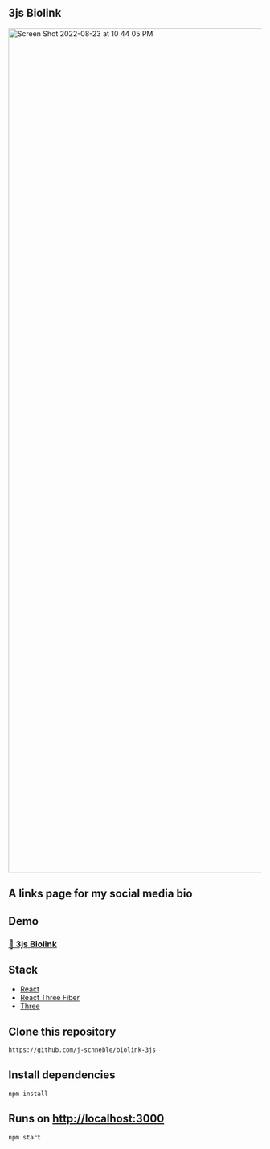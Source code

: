## 3js Biolink

<img width="1680" alt="Screen Shot 2022-08-23 at 10 44 05 PM" src="https://user-images.githubusercontent.com/60337134/186308320-677a2698-036f-41b0-aa53-3de5d5437a3c.png">

## A links page for my social media bio 

## Demo
### [🔗 3js Biolink](https://biolink-3js.vercel.app/)

## Stack
- [React](https://reactjs.org/)
- [React Three Fiber](https://docs.pmnd.rs/react-three-fiber/getting-started/introduction)
- [Three](https://threejs.org/docs/#api/en/geometries/SphereGeometry)


## Clone this repository
```bash
https://github.com/j-schneble/biolink-3js
```

## Install dependencies
```bash
npm install
```

## Runs on [http://localhost:3000](http://localhost:3000)
```bash
npm start
```
